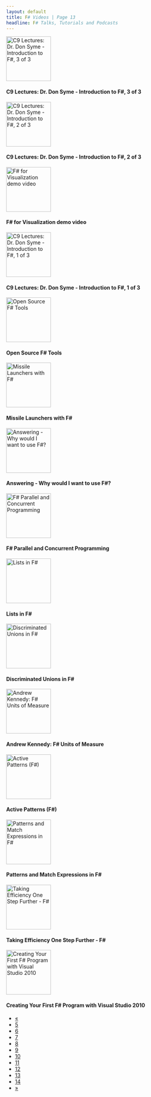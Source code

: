 ```yaml
---
layout: default
title: F# Videos | Page 13
headline: F# Talks, Tutorials and Podcasts
---
```


<div>
  <div class="row">
    <div class="col-md-4">
      <div style="border: none;">
        <a href="http://channel9.msdn.com/Series/C9-Lectures-Dr-Don-Syme-Introduction-to-F-/C9-Lectures-Dr-Don-Syme-Introduction-to-F-3-of-3" class="thumbnail" target="_blank">
          <img src="http://mschnlnine.vo.llnwd.net/d1/Dev/App_Themes/C9/images/avatars/c9classic/default.gif" alt="C9 Lectures: Dr. Don Syme - Introduction to F#, 3 of 3" style="height: 120px;" />
        </a>
        <div class="caption">
          <h4>C9 Lectures: Dr. Don Syme - Introduction to F#, 3 of 3</h4>
        </div>
      </div>
    </div>
    <div class="col-md-4">
      <div style="border: none;">
        <a href="http://channel9.msdn.com/Series/C9-Lectures-Dr-Don-Syme-Introduction-to-F-/C9-Lectures-Dr-Don-Syme-Introduction-to-F-2-of-3" class="thumbnail" target="_blank">
          <img src="http://mschnlnine.vo.llnwd.net/d1/Dev/App_Themes/C9/images/avatars/c9classic/default.gif" alt="C9 Lectures: Dr. Don Syme - Introduction to F#, 2 of 3" style="height: 120px;" />
        </a>
        <div class="caption">
          <h4>C9 Lectures: Dr. Don Syme - Introduction to F#, 2 of 3</h4>
        </div>
      </div>
    </div>
    <div class="col-md-4">
      <div style="border: none;">
        <a href="http://www.youtube.com/watch?v=YYQya5c5L-M" class="thumbnail" target="_blank">
          <img src="http://i2.ytimg.com/vi/YYQya5c5L-M/mqdefault.jpg" alt="F# for Visualization demo video" style="height: 120px;" />
        </a>
        <div class="caption">
          <h4>F# for Visualization demo video</h4>
        </div>
      </div>
    </div>
  </div>
  <div class="row">
    <div class="col-md-4">
      <div style="border: none;">
        <a href="http://channel9.msdn.com/Series/C9-Lectures-Dr-Don-Syme-Introduction-to-F-/C9-Lectures-Dr-Don-Syme-Introduction-to-F-1-of-3" class="thumbnail" target="_blank">
          <img src="http://mschnlnine.vo.llnwd.net/d1/Dev/App_Themes/C9/images/avatars/c9classic/default.gif" alt="C9 Lectures: Dr. Don Syme - Introduction to F#, 1 of 3" style="height: 120px;" />
        </a>
        <div class="caption">
          <h4>C9 Lectures: Dr. Don Syme - Introduction to F#, 1 of 3</h4>
        </div>
      </div>
    </div>
    <div class="col-md-4">
      <div style="border: none;">
        <a href="http://vimeo.com/47519741" class="thumbnail" target="_blank">
          <img src="http://b.vimeocdn.com/ts/329/623/329623965_295.jpg" alt="Open Source F# Tools" style="height: 120px;" />
        </a>
        <div class="caption">
          <h4>Open Source F# Tools</h4>
        </div>
      </div>
    </div>
    <div class="col-md-4">
      <div style="border: none;">
        <a href="http://channel9.msdn.com/coding4fun/blog/Missile-Launchers-with-F" class="thumbnail" target="_blank">
          <img src="http://mschnlnine.vo.llnwd.net/d1/Dev/App_Themes/C9/images/avatars/c9classic/default.gif" alt="Missile Launchers with F#" style="height: 120px;" />
        </a>
        <div class="caption">
          <h4>Missile Launchers with F#</h4>
        </div>
      </div>
    </div>
  </div>
  <div class="row">
    <div class="col-md-4">
      <div style="border: none;">
        <a href="http://vimeo.com/47521955" class="thumbnail" target="_blank">
          <img src="http://b.vimeocdn.com/ts/329/637/329637474_295.jpg" alt="Answering - Why would I want to use F#?" style="height: 120px;" />
        </a>
        <div class="caption">
          <h4>Answering - Why would I want to use F#?</h4>
        </div>
      </div>
    </div>
    <div class="col-md-4">
      <div style="border: none;">
        <a href="http://vimeo.com/8493636" class="thumbnail" target="_blank">
          <img src="http://b.vimeocdn.com/ts/397/379/39737997_295.jpg" alt="F# Parallel and Concurrent Programming" style="height: 120px;" />
        </a>
        <div class="caption">
          <h4>F# Parallel and Concurrent Programming</h4>
        </div>
      </div>
    </div>
    <div class="col-md-4">
      <div style="border: none;">
        <a href="http://channel9.msdn.com/Blogs/kmcgrath/Lists-in-FSharp" class="thumbnail" target="_blank">
          <img src="http://mschnlnine.vo.llnwd.net/d1/Dev/App_Themes/C9/images/avatars/c9classic/default.gif" alt="Lists in F#" style="height: 120px;" />
        </a>
        <div class="caption">
          <h4>Lists in F#</h4>
        </div>
      </div>
    </div>
  </div>
  <div class="row">
    <div class="col-md-4">
      <div style="border: none;">
        <a href="http://channel9.msdn.com/Blogs/kmcgrath/Discriminated-Unions-in-FSharp" class="thumbnail" target="_blank">
          <img src="http://mschnlnine.vo.llnwd.net/d1/Dev/App_Themes/C9/images/avatars/c9classic/default.gif" alt="Discriminated Unions in F#" style="height: 120px;" />
        </a>
        <div class="caption">
          <h4>Discriminated Unions in F#</h4>
        </div>
      </div>
    </div>
    <div class="col-md-4">
      <div style="border: none;">
        <a href="http://channel9.msdn.com/Blogs/Charles/Andrew-Kennedy-F-Units-of-Measure" class="thumbnail" target="_blank">
          <img src="http://mschnlnine.vo.llnwd.net/d1/Dev/App_Themes/C9/images/avatars/c9classic/default.gif" alt="Andrew Kennedy: F# Units of Measure" style="height: 120px;" />
        </a>
        <div class="caption">
          <h4>Andrew Kennedy: F# Units of Measure</h4>
        </div>
      </div>
    </div>
    <div class="col-md-4">
      <div style="border: none;">
        <a href="http://channel9.msdn.com/Blogs/kmcgrath/Active-Patterns-F" class="thumbnail" target="_blank">
          <img src="http://mschnlnine.vo.llnwd.net/d1/Dev/App_Themes/C9/images/avatars/c9classic/default.gif" alt="Active Patterns (F#)" style="height: 120px;" />
        </a>
        <div class="caption">
          <h4>Active Patterns (F#)</h4>
        </div>
      </div>
    </div>
  </div>
  <div class="row">
    <div class="col-md-4">
      <div style="border: none;">
        <a href="http://channel9.msdn.com/Blogs/kmcgrath/Patterns-and-Match-Expressions-in-F" class="thumbnail" target="_blank">
          <img src="http://mschnlnine.vo.llnwd.net/d1/Dev/App_Themes/C9/images/avatars/c9classic/default.gif" alt="Patterns and Match Expressions in F#" style="height: 120px;" />
        </a>
        <div class="caption">
          <h4>Patterns and Match Expressions in F#</h4>
        </div>
      </div>
    </div>
    <div class="col-md-4">
      <div style="border: none;">
        <a href="http://channel9.msdn.com/Blogs/matthijs/Taking-Efficiency-One-Step-Further-FSharp" class="thumbnail" target="_blank">
          <img src="http://mschnlnine.vo.llnwd.net/d1/Dev/App_Themes/C9/images/avatars/c9classic/default.gif" alt="Taking Efficiency One Step Further - F#" style="height: 120px;" />
        </a>
        <div class="caption">
          <h4>Taking Efficiency One Step Further - F#</h4>
        </div>
      </div>
    </div>
    <div class="col-md-4">
      <div style="border: none;">
        <a href="http://channel9.msdn.com/Blogs/kmcgrath/Creating-Your-First-FSharp-Program-with-Visual-Studio-2010" class="thumbnail" target="_blank">
          <img src="http://mschnlnine.vo.llnwd.net/d1/Dev/App_Themes/C9/images/avatars/c9classic/default.gif" alt="Creating Your First F# Program with Visual Studio 2010" style="height: 120px;" />
        </a>
        <div class="caption">
          <h4>Creating Your First F# Program with Visual Studio 2010</h4>
        </div>
      </div>
    </div>
  </div>
  <ul class="pagination">
    <li>
      <a href="12">«</a>
    </li>
    <li>
      <a href="5">5</a>
    </li>
    <li>
      <a href="6">6</a>
    </li>
    <li>
      <a href="7">7</a>
    </li>
    <li>
      <a href="8">8</a>
    </li>
    <li>
      <a href="9">9</a>
    </li>
    <li>
      <a href="10">10</a>
    </li>
    <li>
      <a href="11">11</a>
    </li>
    <li>
      <a href="12">12</a>
    </li>
    <li class="active">
      <a href="13">13</a>
    </li>
    <li>
      <a href="14">14</a>
    </li>
    <li>
      <a href="14">»</a>
    </li>
  </ul>
</div>
